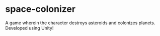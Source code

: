 # space-colonizer
A game wherein the character destroys asteroids and colonizes planets. Developed using Unity!
